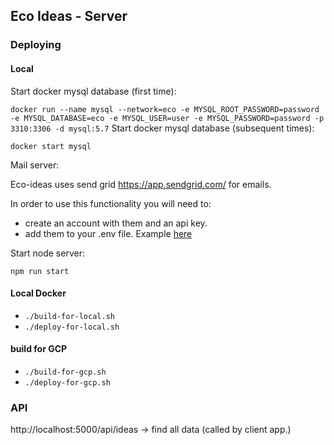 
## Eco Ideas - Server

### Deploying

#### Local

Start docker mysql database (first time):

`docker run --name mysql --network=eco -e MYSQL_ROOT_PASSWORD=password -e MYSQL_DATABASE=eco -e MYSQL_USER=user -e MYSQL_PASSWORD=password -p 3310:3306 -d mysql:5.7`
Start docker mysql database (subsequent times):

`docker start mysql`

Mail server:

Eco-ideas uses send grid https://app.sendgrid.com/ for emails.

In order to use this functionality you will need to: 

- create an account with them and an api key.
- add them to your .env file.  Example [here](./server/env/.env_example)
  

Start node server:

`npm run start`

#### Local Docker

- `./build-for-local.sh`
- `./deploy-for-local.sh`

#### build for GCP 

- `./build-for-gcp.sh`
- `./deploy-for-gcp.sh`

### API 

http://localhost:5000/api/ideas -> find all data (called by client app.)



